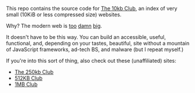 This repo contains the source code for [The 10kb Club](https://10kb.club), an index of very
small (10KiB or less compressed size) websites.

Why? The modern web is [too](https://idlewords.com/talks/website_obesity.htm)
[damn](https://www.speedcurve.com/blog/ten-years-page-bloat/)
[big](https://mobiforge.com/research-analysis/the-web-is-doom).

It doesn't have to be this way.  You can build an accessible, useful, functional, and,
depending on your tastes, beautiful, site without a mountain of JavaScript frameworks,
ad-tech BS, and malware (but I repeat myself.)

If you're into this sort of thing, also check out these (unaffiliated) sites:
* [The 250kb Club](https://250kb.club/)
* [512KB Club](https://512kb.club/)
* [1MB Club](https://1mb.club/)
